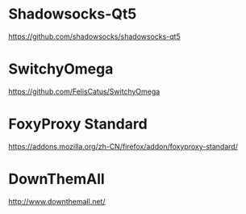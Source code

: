 # Shadowsocks-Qt5

https://github.com/shadowsocks/shadowsocks-qt5


# SwitchyOmega

https://github.com/FelisCatus/SwitchyOmega

# FoxyProxy Standard

https://addons.mozilla.org/zh-CN/firefox/addon/foxyproxy-standard/

# DownThemAll
http://www.downthemall.net/
